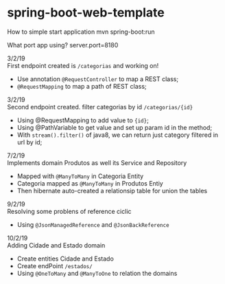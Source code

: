 # spring-boot-web-template

How to simple start application
mvn spring-boot:run

What port app using?
server.port=8180

3/2/19  
First endpoint created is <code>/categorias</code> and working on!
  - Use annotation <code>@RequestController</code> to map a REST class;
  - <code>@RequestMapping</code> to map a path of REST class;

3/2/19  
Second endpoint created. filter categorias by id <code>/categorias/{id}</code>
  - Using @RequestMapping to add value to <code>{id}</code>;
  - Using @PathVariable to get value and set up param id in the method;
  - With <code>stream().filter()</code> of java8, we can return just category filtered in url by id;

7/2/19  
Implements domain Produtos as well its Service and Repository
  - Mapped with <code>@ManyToMany</code> in Categoria Entity
  - Categoria mapped as <code>@ManyToMany</code> in Produtos Entiy
  - Then hibernate auto-created a relationsip table for union the tables
  
9/2/19  
Resolving some problens of reference ciclic
  - Using <code>@JsonManagedReference</code> and <code>@JsonBackReference</code>
  
10/2/19  
Adding Cidade and Estado domain
  - Create entities Cidade and Estado
  - Create endPoint <code>/estados/</code>
  - Using <code>@OneToMany</code> and <code>@ManyToOne</code> to relation the domains
  


